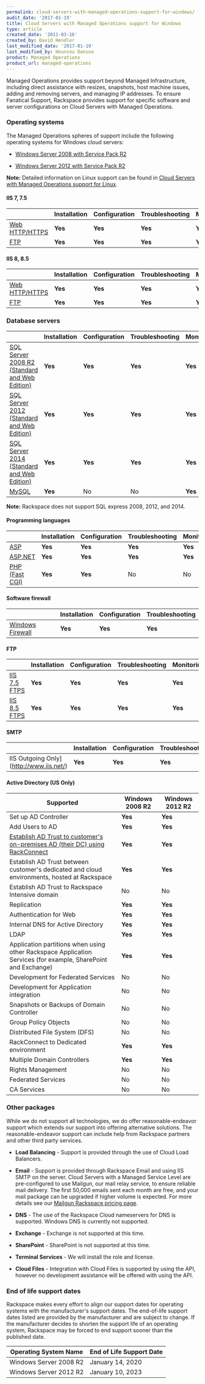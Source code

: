 ```yaml
---
permalink: cloud-servers-with-managed-operations-support-for-windows/
audit_date: '2017-01-19'
title: Cloud Servers with Managed Operations support for Windows
type: article
created_date: '2011-03-16'
created_by: David Hendler
last_modified_date: '2017-01-19'
last_modified_by: Hounsou Dansou
product: Managed Operations
product_url: managed-operations
---
```


Managed Operations provides support beyond Managed Infrastructure,
including direct assistance with resizes, snapshots, host machine
issues, adding and removing servers, and managing IP addresses. To
ensure Fanatical Support, Rackspace provides support for specific
software and server configurations on Cloud Servers with Managed
Operations.

### Operating systems

The Managed Operations spheres of support include the following
operating systems for Windows cloud servers:

- [Windows Server 2008 with Service Pack
 R2](http://technet.microsoft.com/library/dd349801)

- [Windows Server 2012 with Service Pack
 R2](http://technet.microsoft.com/en-US/windowsserver/hh534429)

**Note:** Detailed information on Linux support can be found in [Cloud
Servers with Managed Operations support for
Linux](/how-to/cloud-servers-with-managed-operations-support-for-linux).

#### IIS 7, 7.5

|    | **Installation** | **Configuration** | **Troubleshooting** | **Monitoring** | **Patching** |
| --- | --- | --- | --- | --- | --- |
| [Web HTTP/HTTPS](http://www.iis.net/) |**Yes** | **Yes** | **Yes** | **Yes** | **Yes** |
|[FTP](http://www.iis.net/) | **Yes** | **Yes** | **Yes** |**Yes** | **Yes** |

#### IIS 8, 8.5

|    | **Installation** | **Configuration** | **Troubleshooting** | **Monitoring** | **Patching** |
| --- | --- | --- | --- | --- | --- |
| [Web HTTP/HTTPS](http://www.iis.net/) |**Yes** | **Yes** | **Yes** | **Yes** | **Yes** |
| [FTP](http://www.iis.net/) | **Yes** | **Yes** | **Yes** |**Yes** | **Yes** |

### Database servers

|    | **Installation** | **Configuration** | **Troubleshooting** | **Monitoring** | **Patching** |
| --- | --- | --- | --- | --- | --- |
| [SQL Server 2008 R2 (Standard and Web Edition)](http://www.microsoft.com/en-us/server-cloud/products/sql-server/) |**Yes** | **Yes** | **Yes** | **Yes** | **Yes** |
| [SQL Server 2012 (Standard and Web Edition)](http://www.microsoft.com/en-us/server-cloud/products/sql-server/)| **Yes** |**Yes** | **Yes** | **Yes** | **Yes** |
| [SQL Server 2014 (Standard and Web Edition)](http://www.microsoft.com/en-us/server-cloud/products/sql-server/)| **Yes** | **Yes** | **Yes** | **Yes** | **Yes** |
| [MySQL](http://www.mysql.com/why-mysql/windows/) | **Yes** | No | No | **Yes** | No |

**Note:** Rackspace does not support SQL express 2008, 2012, and 2014.

#### Programming languages

|    | **Installation** | **Configuration** | **Troubleshooting** | **Monitoring** | **Patching** |
| --- | --- | --- | --- | --- | --- |
| [ASP](https://msdn.microsoft.com/en-us/library/aa286483.aspx) |**Yes** | **Yes** | **Yes** | **Yes** | **Yes**|
| [ASP.NET](http://www.asp.net/) | **Yes** | **Yes** |**Yes** | **Yes** | **Yes** |
| [PHP (Fast CGI)](http://www.php.net/) | **Yes** | **Yes** | No | No | No |

#### Software firewall

|    | **Installation** | **Configuration** | **Troubleshooting** |
| --- | --- | --- | --- |
| [Windows Firewall](http://windows.microsoft.com/en-us/windows-8/windows-firewall-from-start-to-finish)| **Yes** | **Yes**| **Yes** |

#### FTP

|    | **Installation** | **Configuration** | **Troubleshooting** | **Monitoring** | **Patching** |
| --- | --- | --- | --- | --- | --- |
| [IIS 7.5 FTPS](https://www.microsoft.com/en-us/download/details.aspx?id=14045) |**Yes** | **Yes** | **Yes** | **Yes** | **Yes** |
| [IIS 8.5 FTPS](https://technet.microsoft.com/en-us/library/hh831655.aspx)| **Yes** | **Yes** | **Yes** | **Yes** | **Yes** |

#### SMTP

|    | **Installation** | **Configuration** | **Troubleshooting** | **Monitoring** | **Patching** |
| --- | --- | --- | --- | --- | --- |
| IIS Outgoing Only](http://www.iis.net/) |**Yes** | **Yes** | **Yes** | **Yes** | No |

#### Active Directory (US Only)

| Supported | Windows 2008 R2| Windows 2012 R2|
| --------- | -------------| ------------ |
| Set up AD Controller | **Yes** | **Yes** |
|Add Users to AD | **Yes** | **Yes** |
| [Establish AD Trust to customer's on-premises AD (their DC) using RackConnect](https://www.rackspace.com/cloud/hybrid/rackconnect) |**Yes** | **Yes** |
| Establish AD Trust between customer's dedicated and cloud environments, hosted at Rackspace | **Yes** |**Yes** |
| Establish AD Trust to Rackspace Intensive domain | No | No |
| Replication | **Yes** | **Yes** |
| Authentication for Web | **Yes** | **Yes** |
| Internal DNS for Active Directory |**Yes** | **Yes** |
| LDAP | **Yes** | **Yes** |
|Application partitions when using other Rackspace Application Services (for example, SharePoint and Exchange) | **Yes** | **Yes** |
|Development for Federated Services | No | No |
| Development for Application integration | No | No |
| Snapshots or Backups of Domain Controller | No | No |
| Group Policy Objects | No | No |
| Distributed File System (DFS) | No | No |
| RackConnect to Dedicated environment |**Yes** | **Yes** |
| Multiple Domain Controllers | **Yes** | **Yes** |
| Rights Management | No | No |
| Federated Services | No | No |
| CA Services | No | No |

### Other packages

While we do not support all technologies, we do offer reasonable-endeavor
support which extends our support into offering alternative solutions. The
reasonable-endeavor support can include help from Rackspace partners and other
third party services.

-   **Load Balancing** - Support is provided through the use of Cloud
    Load Balancers.

-   **Email** - Support is provided through Rackspace Email and using
    IIS SMTP on the server. Cloud Servers with a Managed Service Level
    are pre-configured to use Mailgun, our mail relay service, to ensure
    reliable mail delivery. The first 50,000 emails sent each month are
    free, and your mail package can be upgraded if higher volume
    is expected. For more details see our [Mailgun Rackspace pricing
    page](http://www.mailgun.com/rackspace).

-   **DNS** - The use of the Rackspace Cloud nameservers for DNS
    is supported. Windows DNS is currently not supported.

-   **Exchange** - Exchange is not supported at this time.

-   **SharePoint** - SharePoint is not supported at this time.

-   **Terminal Services** - We will install the role and license.

-   **Cloud Files** - Integration with Cloud Files is supported by using the
    API, however no development assistance will be offered with using the API.

### End of life support dates

Rackspace makes every effort to align our support dates for operating
systems with the manufacturer's support dates. The end-of-life support
dates listed are provided by the manufacturer and are subject to change.
If the manufacturer decides to shorten the support life of an
operating system, Rackspace may be forced to end support sooner than the
published date.

| Operating System Name | End of Life Support Date |
|--------------------- | ------------------------ |
| Windows Server 2008 R2 | January 14, 2020 |
| Windows Server 2012 R2 | January 10, 2023 |
